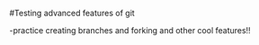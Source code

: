 #Testing advanced features of git

-practice creating branches and forking and other cool features!!
